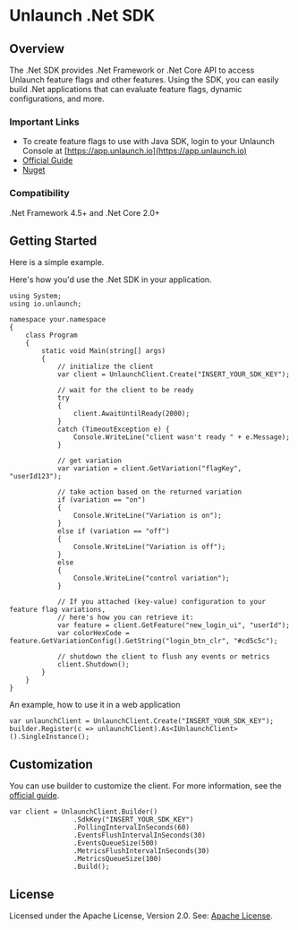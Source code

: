 # Unlaunch .Net SDK

## Overview
The .Net SDK provides .Net Framework or .Net Core API to access Unlaunch feature flags and other features. Using the SDK, you can
 easily build .Net applications that can evaluate feature flags, dynamic configurations, and more.

### Important Links

- To create feature flags to use with Java SDK, login to your Unlaunch Console at [https://app.unlaunch.io](https://app.unlaunch.io)
- [Official Guide](https://github.com/unlaunch/dotnet-sdk)
- [Nuget](https://www.nuget.org/packages/unlaunch)

### Compatibility
.Net Framework 4.5+ and .Net Core 2.0+

## Getting Started
Here is a simple example. 

Here's how you'd use the .Net SDK in your application.

```
using System;
using io.unlaunch;

namespace your.namespace
{
    class Program
    {
        static void Main(string[] args)
        {
            // initialize the client
            var client = UnlaunchClient.Create("INSERT_YOUR_SDK_KEY");

            // wait for the client to be ready
            try
            {
                client.AwaitUntilReady(2000);
            }
            catch (TimeoutException e) {
                Console.WriteLine("client wasn't ready " + e.Message);
            }
            
            // get variation
            var variation = client.GetVariation("flagKey", "userId123");

            // take action based on the returned variation
            if (variation == "on")
            {
                Console.WriteLine("Variation is on");
            }
            else if (variation == "off")
            {
                Console.WriteLine("Variation is off");
            }
            else
            {
                Console.WriteLine("control variation");
            }

            // If you attached (key-value) configuration to your feature flag variations, 
            // here's how you can retrieve it:
            var feature = client.GetFeature("new_login_ui", "userId");
            var colorHexCode = feature.GetVariationConfig().GetString("login_btn_clr", "#cd5c5c");

            // shutdown the client to flush any events or metrics 
            client.Shutdown();
        }
    }
}
```

An example, how to use it in a web application

```
var unlaunchClient = UnlaunchClient.Create("INSERT_YOUR_SDK_KEY");
builder.Register(c => unlaunchClient).As<IUnlaunchClient>().SingleInstance();
```            

## Customization

You can use builder to customize the client. For more information, see the [official guide](https://docs.unlaunch.io/docs/sdks/dotnet-sdk).

```
var client = UnlaunchClient.Builder()
                .SdkKey("INSERT_YOUR_SDK_KEY")
                .PollingIntervalInSeconds(60)
                .EventsFlushIntervalInSeconds(30)
                .EventsQueueSize(500)
                .MetricsFlushIntervalInSeconds(30)
                .MetricsQueueSize(100)
                .Build();
```

## License
Licensed under the Apache License, Version 2.0. See: [Apache License](LICENSE.md).
